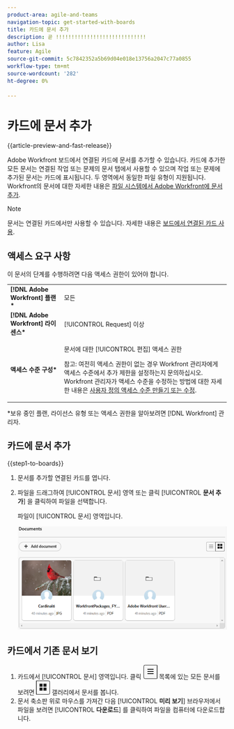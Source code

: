 ```yaml
---
product-area: agile-and-teams
navigation-topic: get-started-with-boards
title: 카드에 문서 추가
description: 곧 !!!!!!!!!!!!!!!!!!!!!!!!!!!!!
author: Lisa
feature: Agile
source-git-commit: 5c7842352a5b69d04e018e13756a2047c77a0855
workflow-type: tm+mt
source-wordcount: '282'
ht-degree: 0%

---
```


# 카드에 문서 추가

{{article-preview-and-fast-release}}

Adobe Workfront 보드에서 연결된 카드에 문서를 추가할 수 있습니다. 카드에 추가한 모든 문서는 연결된 작업 또는 문제의 문서 탭에서 사용할 수 있으며 작업 또는 문제에 추가된 문서는 카드에 표시됩니다. 두 영역에서 동일한 파일 유형이 지원됩니다. Workfront의 문서에 대한 자세한 내용은 [파일 시스템에서 Adobe Workfront에 문서 추가](/help/quicksilver/documents/adding-documents-to-workfront/add-documents-from-file-system.md).

>[!NOTE]
>
>문서는 연결된 카드에서만 사용할 수 있습니다. 자세한 내용은 [보드에서 연결된 카드 사용](/help/quicksilver/agile/get-started-with-boards/connected-cards.md).

## 액세스 요구 사항

이 문서의 단계를 수행하려면 다음 액세스 권한이 있어야 합니다.

<table style="table-layout:auto"> 
 <tbody> 
  <tr> 
   <td role="rowheader"><strong>[!DNL Adobe Workfront] 플랜*</strong></td> 
   <td> <p>모든</p> </td> 
  </tr> 
  <tr> 
   <td role="rowheader"><strong>[!DNL Adobe Workfront] 라이센스*</strong></td> 
   <td> <p>[!UICONTROL Request] 이상</p> </td> 
  </tr> 
  <tr>
   <td role="rowheader"><strong>액세스 수준 구성*</strong></td>
   <td><p>문서에 대한 [!UICONTROL 편집] 액세스 권한</p><p>참고: 여전히 액세스 권한이 없는 경우 Workfront 관리자에게 액세스 수준에서 추가 제한을 설정하는지 문의하십시오. Workfront 관리자가 액세스 수준을 수정하는 방법에 대한 자세한 내용은 <a href="/help/quicksilver/administration-and-setup/add-users/configure-and-grant-access/create-modify-access-levels.md" class="MCXref xref">사용자 정의 액세스 수준 만들기 또는 수정</a>.</p></td>
  </tr>
 </tbody> 
</table>

&#42;보유 중인 플랜, 라이선스 유형 또는 액세스 권한을 알아보려면 [!DNL Workfront] 관리자.

## 카드에 문서 추가

{{step1-to-boards}}

1. 문서를 추가할 연결된 카드를 엽니다.
1. 파일을 드래그하여 [!UICONTROL 문서] 영역 또는 클릭 [!UICONTROL **문서 추가**] 을 클릭하여 파일을 선택합니다.

   파일이 [!UICONTROL 문서] 영역입니다.

   ![카드에 추가된 문서](assets/add-document-to-card.png)

## 카드에서 기존 문서 보기

1. 카드에서 [!UICONTROL 문서] 영역입니다. 클릭 ![목록 아이콘](assets/docs-list-icon.png) 목록에 있는 모든 문서를 보려면 ![갤러리 아이콘](assets/docs-gallery-icon.png) 갤러리에서 문서를 봅니다.
1. 문서 축소판 위로 마우스를 가져간 다음 [!UICONTROL **미리 보기**] 브라우저에서 파일을 보려면 [!UICONTROL **다운로드**] 를 클릭하여 파일을 컴퓨터에 다운로드합니다.
